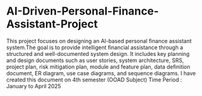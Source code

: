 # AI-Driven-Personal-Finance-Assistant-Project
This project focuses on designing an AI-based personal finance assistant system.The goal is to provide intelligent financial assistance through a structured and well-documented system design.
It includes key planning and design documents such as user stories, system architecture, SRS, project plan, risk mitigation plan, module and feature plan, data definition document, ER diagram, use case diagrams, and sequence diagrams.
I have created this document on 4th semester (OOAD Subject) Time Period : January to April 2025
